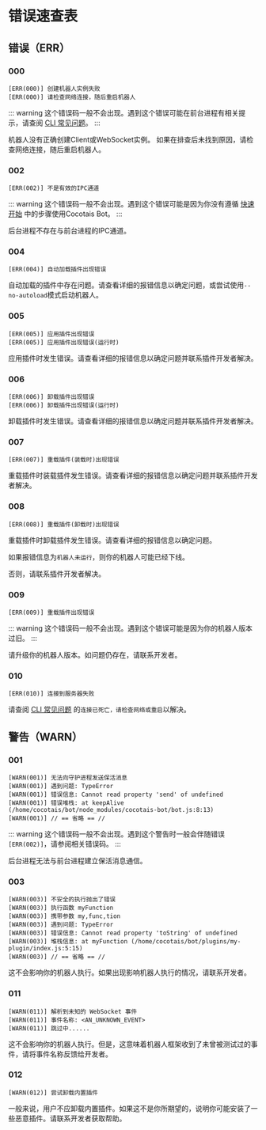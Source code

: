 # 错误速查表

## 错误（ERR）

### 000

```
[ERR(000)] 创建机器人实例失败
[ERR(000)] 请检查网络连接，随后重启机器人
```

::: warning
这个错误码一般不会出现。遇到这个错误可能在前台进程有相关提示，请查阅 [CLI 常见问题](/starter/cli#常见问题)。
:::

机器人没有正确创建Client或WebSocket实例。
如果在排查后未找到原因，请检查网络连接，随后重启机器人。

### 002

```
[ERR(002)] 不是有效的IPC通道
```

::: warning
这个错误码一般不会出现。遇到这个错误可能是因为你没有遵循 [快速开始](/starter/quickstart) 中的步骤使用Cocotais Bot。
:::

后台进程不存在与前台进程的IPC通道。

### 004

```
[ERR(004)] 自动加载插件出现错误
```

自动加载的插件中存在问题。请查看详细的报错信息以确定问题，或尝试使用`--no-autoload`模式启动机器人。

### 005

```
[ERR(005)] 应用插件出现错误
[ERR(005)] 应用插件出现错误(运行时)
```

应用插件时发生错误。请查看详细的报错信息以确定问题并联系插件开发者解决。

### 006

```
[ERR(006)] 卸载插件出现错误
[ERR(006)] 卸载插件出现错误(运行时)
```

卸载插件时发生错误。请查看详细的报错信息以确定问题并联系插件开发者解决。

### 007

```
[ERR(007)] 重载插件(装载时)出现错误
```

重载插件时装载插件发生错误。请查看详细的报错信息以确定问题并联系插件开发者解决。

### 008

```
[ERR(008)] 重载插件(卸载时)出现错误
```

重载插件时卸载插件发生错误。请查看详细的报错信息以确定问题。

如果报错信息为`机器人未运行`，则你的机器人可能已经下线。

否则，请联系插件开发者解决。

### 009

```
[ERR(009)] 重载插件出现错误
```

::: warning
这个错误码一般不会出现。遇到这个错误可能是因为你的机器人版本过旧。
:::

请升级你的机器人版本。如问题仍存在，请联系开发者。

### 010

```
[ERR(010)] 连接到服务器失败
```

请查阅 [CLI 常见问题](/starter/cli#常见问题) 的`连接已死亡，请检查网络或重启`以解决。

## 警告（WARN）

### 001

```
[WARN(001)] 无法向守护进程发送保活消息
[WARN(001)] 遇到问题: TypeError
[WARN(001)] 错误信息: Cannot read property 'send' of undefined
[WARN(001)] 错误堆栈: at keepAlive (/home/cocotais/bot/node_modules/cocotais-bot/bot.js:8:13)
[WARN(001)] // == 省略 == //
```

::: warning
这个错误码一般不会出现。遇到这个警告时一般会伴随错误`[ERR(002)]`，请参阅相关错误码。
:::

后台进程无法与前台进程建立保活消息通信。

### 003

```
[WARN(003)] 不安全的执行抛出了错误
[WARN(003)] 执行函数 myFunction
[WARN(003)] 携带参数 my,func,tion
[WARN(003)] 遇到问题: TypeError
[WARN(003)] 错误信息: Cannot read property 'toString' of undefined
[WARN(003)] 堆栈信息: at myFunction (/home/cocotais/bot/plugins/my-plugin/index.js:5:15)
[WARN(003)] // == 省略 == //
```

这不会影响你的机器人执行。如果出现影响机器人执行的情况，请联系开发者。

### 011

```
[WARN(011)] 解析到未知的 WebSocket 事件
[WARN(011)] 事件名称: <AN_UNKNOWN_EVENT>
[WARN(011)] 跳过中......
```

这不会影响你的机器人执行。但是，这意味着机器人框架收到了未曾被测试过的事件，请将事件名称反馈给开发者。

### 012

```
[WARN(012)] 尝试卸载内置插件
```

一般来说，用户不应卸载内置插件。如果这不是你所期望的，说明你可能安装了一些恶意插件。请联系开发者获取帮助。

